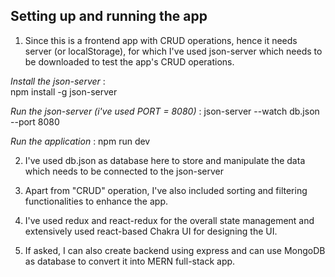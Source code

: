 ## Setting up and running the app ##

1. Since this is a frontend app with CRUD operations, hence it needs server (or localStorage), for which I've used json-server which needs to be downloaded
   to test the app's CRUD operations.

*Install the json-server* :  
 npm install -g json-server

*Run the json-server (i've used PORT = 8080)* : 
 json-server --watch db.json --port 8080

*Run the application* : 
 npm run dev

2. I've used db.json as database here to store and manipulate the data which needs to be connected to the json-server

3. Apart from "CRUD" operation, I've also included sorting and filtering functionalities to enhance the app.

4. I've used redux and react-redux for the overall state management and extensively used react-based Chakra UI for designing the UI.

5. If asked, I can also create backend using express and can use MongoDB as database to convert it into MERN full-stack app.
